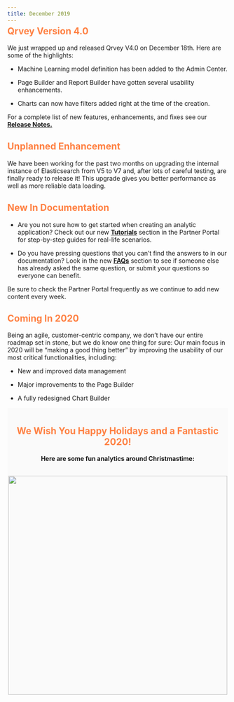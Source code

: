 ```yaml
---
title: December 2019
---
```


<h2 style="color:#FF8143; margin-top: -10px;">Qrvey Version 4.0</h2>

We just wrapped up and released Qrvey V4.0 on December 18th. Here are some of the highlights:

* Machine Learning model definition has been added to the Admin Center.

* Page Builder and Report Builder have gotten several usability enhancements.

* Charts can now have filters added right at the time of the creation.

<!--truncate-->

For a complete list of new features, enhancements, and fixes see our <a href="https://partners.qrvey.com/docs/docs/release-notes/release-dec-2019/"><strong>Release Notes.</strong></a>

<h2 style="color:#FF8143">Unplanned Enhancement</h2>

We have been working for the past two months on upgrading the internal instance of Elasticsearch from V5 to V7 and, after lots of careful testing, are finally ready to release it! This upgrade gives you better performance as well as more reliable data loading.

<h2 style="color:#FF8143">  New In Documentation </h2>

* Are you not sure how to get started when creating an analytic application? Check out our new <a href="https://partners.qrvey.com/docs/tutorials/first-analytic-app/"><strong>Tutorials</strong></a> section in the Partner Portal for step-by-step guides for real-life scenarios.

* Do you have pressing questions that you can’t find the answers to in our documentation? Look in the new <a href="https://partners.qrvey.com/docs/faqs/aws-faqs-intro"><strong>FAQs</strong></a> section to see if someone else has already asked the same question, or submit your questions so everyone can benefit.

Be sure to check the Partner Portal frequently as we continue to add new content every week.

<h2 style="color:#FF8143"> Coming In 2020 </h2>

Being an agile, customer-centric company, we don’t have our entire roadmap set in stone, but we do know one thing for sure: Our main focus in 2020 will be “making a good thing better” by improving the usability of our most critical functionalities, including:

* New and improved data management

* Major improvements to the Page Builder

* A fully redesigned Chart Builder


<div style="background:#FAFAFA; padding-top:10px;">
    <h2 style="text-align:center; color:#FF8143">
    We Wish You Happy Holidays and a Fantastic 2020!
    </h2>
    <p style="text-align:center">
    <strong> Here are some fun analytics around Christmastime: </strong>
    <p>
    <br>
    <img src="https://s3.amazonaws.com/cdn.qrvey.com/newsletter/infographics2.jpg" style="margin:auto; display:block;" width="500" />
<div>
